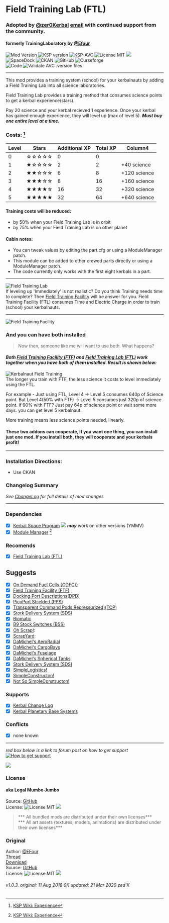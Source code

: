 <!-- Readme.md v1.1.2.0
Field Training Lab (FTL)
created: 23 Sep 19
updated: 2020 03 21 -->

# Field Training Lab (FTL)
### Adopted by [@zer0Kerbal][LINK:zer0kerbal]  [email][LINK:email:zer0Kerbal] with continued support from the community.  
#### formerly TrainingLaboratory by [@Efour][LINK:efour]  
![Mod Version][shield:mod:latest] 
![KSP version][shield:ksp] ![KSP-AVC][shield:kspavc] ![License MIT][shield:license] ![][LOGO:mit]   
![SpaceDock][shield:spacedock] ![CKAN][shield:ckan] ![GitHub][shield:github] ![Curseforge][shield:curseforge]  
![Code][shield:code] ![Validate AVC .version files][shield:avcvalid]  
***

This mod provides a training system (school) for your kerbalnauts by adding a Field Training Lab into all science laboratories. 

Field Training Lab provides a training method that consumes science points to get a kerbal experience(stars).
 
Pay 20 science and your kerbal recieved 1 experience. Once your kerbal has gained enough experience, they will level up (max of level 5). ***Must buy one entire level at a time.***
### Costs: [^2]
| Level | Stars | Additional XP | Total XP | Column4      |
|-------|-------|---------------|----------|--------------|
| 0     | ☆☆☆☆☆ | 0             | 0        |              |
| 1     | ★☆☆☆☆ | 2             | 2        | +40 science  |
| 2     | ★★☆☆☆ | 6             | 8        | +120 science |
| 3     | ★★★☆☆ | 8             | 16       | +160 science |
| 4     | ★★★★☆ | 16            | 32       | +320 science |
| 5     | ★★★★★ | 32            | 64       | +640 science |

  
#### Training costs will be reduced:  
- by 50% when your Field Training Lab is in orbit  
- by 75% when your Field Training Lab is on other planet  

#### Cabin notes:  
- You can tweak values by editing the part.cfg or using a ModuleManager patch.  
- This module can be added to other crewed parts directly or using a ModuleManager patch.  
- The code currently only works with the first eight kerbals in a part.  
***
![Field Training Lab][IMG:hero:0]  
If leveling up 'Immediately' is not realistic? Do you think Training needs time to complete? Then [Field Training Facility][thread:FTF] will be answer for you. Field Training Facility (FTL) consumes Time and Electric Charge in order to train (school) your kerbalnauts. 
***
![Field Training Facility][IMG:hero:1]
### And you can have both installed
> Now then, someone like me will want to use both. What happens?
#### *Both [Field Training Facility (FTF)][thread:FTF] and [Field Training Lab (FTL)][thread:FTL] work together when you have both of them installed. Result is shown below:*
![Kerbalnaut Field Training][IMG:hero:2]  
The longer you train with FTF, the less science it costs to level immediately using the FTL.

For example - 
Just using FTL, Level 4 -> Level 5 consumes 640p of Science point.
But Level 4(50% with FTF) -> Level 5 consumes just 320p of science point.
If 90% with FTF? Just pay 64p of science point or wait some more days. you can get level 5 kerbalnaut.

More training means less science points needed, linearly.

#### These two addons can cooperate, If you want one thing, you can install just one mod. If you install both, they will cooperate and your kerbals profit!  
***
### Installation Directions:
- Use CKAN
### Changelog Summary
*See [ChangeLog][MOD:changelog] for full details of mod changes*
***
### Dependencies
- [x] [Kerbal Space Program][KSP:website] [![][shield:ksp]][KSP:website] ***may*** work on other versions (YMMV)
- [x] [Module Manager][thread:mm] [^2]
### Recomends  
- [x] [Field Training Lab (FTL)][thread:FTL]  
## Suggests
- [x] [On Demand Fuel Cells {ODFC)}][thread:ODFC]  
- [x] [Field Training Facility (FTF)][thread:FTF]  
- [x] [Docking Port Descriptions(DPD)][thread:DPD]  
- [x] [PicoPort Shielded (PPS)][thread:PPS]  
- [x] [Transparent Command Pods Repressurized)(TCP)][thread:TCP]  
- [x] [Stork Delivery System (SDS)][thread:SDS]
- [x] [Biomatic][thread:BIO]
- [x] [B9 Stock Switches (BSS)]()
- [x] [Oh Scrap!][thread:OHS]:  
- [x] [ScrapYard][thread:SYD]:  
- [x] [DaMichel's AeroRadial][thread:DAR]  
- [x] [DaMichel's CargoBays][thread:DCB]  
- [x] [DaMichel's Fuselage][thread:DMF]  
- [x] [DaMichel's Spherical Tanks][thread:DST]  
- [x] [Stork Delivery System (SDS)][thread:SDS]  
- [x] [SimpleLogistics!][thread:SL!]  
- [x] [SimpleConstructon!][thread:SC!]  
- [x] [Not So SimpleConstructon!][thread:NSSC]  
### Supports
- [x] [Kerbal Change Log][thread:kcl]  
- [x] [Kerbal Planetary Base Systems][thread:kpbs]  
### Conflicts
- [x] none known
***  
*red box below is a link to forum post on how to get support*  
[![How to get support][image:get-support]][thread:getsupport]

[![][UTUBE:img]][UTUBE:link]

### License
#### aka Legal Mumbo Jumbo
Source: [GitHub][MOD:github:repo]  
License: ![License MIT][shield:license] ![][LOGO:mit]    
> *** All bundled mods are distributed under their own licenses***  
> *** All art assets (textures, models, animations) are distributed under their own licenses***   
### Original
Author: [@EFour][LINK:efour]  
[Thread][MOD:original:thread]  
[Download][MOD:original:download]  
Source: [GitHub][MOD:original:source]  
License: ![License MIT][shield:license] ![][LOGO:mit]  

###### v1.0.3. original: 11 Aug 2018 0K updated: 21 Mar 2020 zed'K

<!-- graphical links to downloads -->
[MOD:license]:      https://github.com/zer0Kerbal/FieldTrainingLab/blob/master/LICENSE
[MOD:contributing]: https://github.com/zer0Kerbal/FieldTrainingLab/blob/master/.github/CONTRIBUTING.md
[MOD:issues]:       https://github.com/zer0Kerbal/FieldTrainingLab/issues
[MOD:wiki]:         https://github.com/zer0Kerbal/FieldTrainingLab/
[MOD:known]:        https://github.com/zer0Kerbal/FieldTrainingLab/wiki/Known-Issues
[MOD:forum]:        https://forum.kerbalspaceprogram.com/index.php?/topic/191045-*
[MOD:github:repo]:  https://github.com/zer0Kerbal/FieldTrainingLab/
[MOD:changelog]:    https://raw.githubusercontent.com/zer0Kerbal/FieldTrainingLab/master/Changelog.cfg
[KSP:website]:      http://kerbalspaceprogram.com/

<!--- original mod stuff -->
[MOD:original:source]:  https://spacedock.info/mod/971/Training%20Laboratory/download/1.0.3.3  
[MOD:original:thread]:  https://forum.kerbalspaceprogram.com/index.php?/topic/149796-*  
[MOD:original:download]: https://spacedock.info/mod/971/Training%20Laboratory/download/1.0.3.3  

<!--- license logo urls -->
[LOGO:mit]:     https://i.postimg.cc/bvjfsMP5/MIT-17x17.png
[LOGO:gplv3]:   https://i.postimg.cc/90kCDs7K/gplv3-48x17.png
[LOGO:ccbysa4]: https://licensebuttons.net/l/by-sa/4.0/80x15.png

[MOD:rel-github]: https://github.com/zer0Kerbal/FieldTrainingLab/releases/latest "GitHub"
[MOD:rel-spacedock]: http://spacedock.info/mod/971
[MOD:rel-curseforge]: https://www.curseforge.com/kerbal/ksp-mods/fieldtraininglab
[MOD:rel-ckan]: http://forum.kerbalspaceprogram.com/index.php?/topic/90246-*

[image:rel-github]:       https://i.imgur.com/RE4Ppr9.png
[image:rel-spacedock]: https://i.imgur.com/m0a7tn2.png
[image:rel-curseforge]: https://i.postimg.cc/RZNyB5vP/Download-On-Curse.png
[image:get-support]:    https://i.postimg.cc/vHP6zmrw/image.png

[image:rel-ckan]:    https://i.postimg.cc/x8XSVg4R/sj507JC.png
[image:changelog]: https://i.postimg.cc/qM9p4V0C/changelog.png
[image:source]:      https://i.postimg.cc/tJ8GqW0H/source.png

[image:rel-github-sm]:      https://i.postimg.cc/1XXy5yfD/github.png
[image:rel-spacedock-sm]: https://i.postimg.cc/DZ22Hrhj/spacedock.png
[image:rel-curseforge-sm]: https://i.postimg.cc/ZRVTSWKT/UVVt0OP.png
  
[shield:mod:latest]: https://img.shields.io/github/v/release/zer0Kerbal/FieldTrainingLab?include_prereleases?style=plastic
[shield:mod]: https://img.shields.io/endpoint?url=https://raw.githubusercontent.com/zer0Kerbal/FieldTrainingLab/master/json/mod.json
[shield:ksp]: https://img.shields.io/endpoint?url=https://raw.githubusercontent.com/zer0Kerbal/FieldTrainingLab/master/json/ksp.json
[shield:license]: https://img.shields.io/endpoint?url=https://raw.githubusercontent.com/zer0Kerbal/FieldTrainingLab/master/json/license.json
[shield:code]: https://img.shields.io/endpoint?url=https://raw.githubusercontent.com/zer0Kerbal/FieldTrainingLab/master/json/code.json  
[shield:kspavc]:     https://img.shields.io/badge/KSP-AVC--supported-brightgreen.svg?style=plastic
[shield:spacedock]:  https://img.shields.io/badge/SpaceDock-listed-blue.svg?style=plastic
[shield:ckan]:       https://img.shields.io/badge/CKAN-Indexed-blue.svg?style=plastic
[shield:github]:     https://img.shields.io/badge/Github-Indexed-blue.svg?style=plastic&logo=github
[shield:curseforge]: https://img.shields.io/badge/CurseForge-listed-blue.svg?style=plastic  
[shield:avcvalid]:    https://github.com/zer0Kerbal/FieldTrainingLab/workflows/Validate%20AVC%20.version%20files/badge.svg

<!-- zer0Kerbal mods -->
[thread:ODFC]: https://forum.kerbalspaceprogram.com/index.php?/topic/187625-* "On Demand Fuel Cells"
[thread:FTF]:  https://forum.kerbalspaceprogram.com/index.php?/topic/188841-* "Field Training Facility"
[thread:FTL]:  https://forum.kerbalspaceprogram.com/index.php?/topic/188841-* "Field Training Lab"
[thread:MHH]:  https://forum.kerbalspaceprogram.com/index.php?/topic/188246-* "More Hitchhikers"
[thread:TCP]:  https://forum.kerbalspaceprogram.com/index.php?/topic/187495-* "Transparent Command Pods"
[thread:NUK]:  https://forum.kerbalspaceprogram.com/index.php?/topic/21466-*
[thread:OHS]:  https://forum.kerbalspaceprogram.com/index.php?/topic/192360-* "Oh Scrap!"
[thread:SYD]:  https://forum.kerbalspaceprogram.com/index.php?/topic/192360-* "ScrapYard"
[thread:DRL]: https:// "DRElite (DRL)"

[thread:DPD]:  https://github.com/zer0Kerbal/KGEx/tree/master/GameData/KGEx/DockingPortDescriptions  
[thread:PPS]:  https://forum.kerbalspaceprogram.com/index.php?/topic/192187-*  
[thread:VG0]:  http:// "Vanguard"  
[thread:PRB]:  http:// "ProbiTronics"  
[thread:CTN]:  http:// "CTN"  
[thread:DST]:  https://forum.kerbalspaceprogram.com/index.php?/topic/191719-* "DaMichel's Spherical Tanks"  
[thread:DMF]:  https://forum.kerbalspaceprogram.com/index.php?/topic/191719-* "DaMichel's Fuselage"  
[thread:DAR]:  https://forum.kerbalspaceprogram.com/index.php?/topic/191719-* "DaMichel's AeroRadial"  
[thread:DCB]:  https://forum.kerbalspaceprogram.com/index.php?/topic/191719-* "DaMichel's CargoBays"  
[thread:SDS]:  https://forum.kerbalspaceprogram.com/index.php?/topic/191719-* "Stork Delivery System (SDS)"  
[thread:SC!]:  https://forum.kerbalspaceprogram.com/index.php?/topic/191424-* "SimpleConstructon!"  
[thread:SL!]:  https://forum.kerbalspaceprogram.com/index.php?/topic/191045-* "SimpleLogistics!"  
[thread:NSSC]: https://forum.kerbalspaceprogram.com/index.php?/topic/191504-* "Not So SimpleConstructon!" 
[thread:BIO]:  https://forum.kerbalspaceprogram.com/index.php?/topic/191426-* "Biomatic"  
[thread:BSS]:  http:// "B9 Stock Switches"  
[thread:HB!]:  http:// "HotBeverages"  

[thread:mm]:  http://forum.kerbalspaceprogram.com/index.php?/topic/50533-* "ModuleManager"  
[thread:mc]:  https://forum.kerbalspaceprogram.com/index.php?/topic/178484-* " "
[thread:kcl]:  https://forum.kerbalspaceprogram.com/index.php?/topic/179207-* "Kerbal Changelog"  

[thread:tweakscale]:            https://forum.kerbalspaceprogram.com/index.php?/topic/179030-*
[thread:crp]: http://forum.kerbalspaceprogram.com/index.php?/topic/83007-*
[thread:kpbs]: http://forum.kerbalspaceprogram.com/index.php?/topic/133606-1 "Kerbal Planetary Base Systems"  
[thread:getsupport]: https://forum.kerbalspaceprogram.com/index.php?/topic/83212-*
[thread:wiki:xp]: https://wiki.kerbalspaceprogram.com/wiki/Experience "KSP WIKI: Experience"
[LINK:zer0Kerbal]: https://forum.kerbalspaceprogram.com/index.php?/profile/190933-zer0kerbal/  "zer0Kerbal"
[LINK:email:zer0Kerbal]: mailto:zer0Kerbal@hotmail.com "email zer0Kerbal"

[LINK:efour]:      https://forum.kerbalspaceprogram.com/index.php?/profile/152350-efour/ "Efour"  
[LINK:orig]:       https://forum.kerbalspaceprogram.com/index.php?/profile/152350-efour/ "Efour"  


[IMG:hero:0]: https://i.imgur.com/VGwKrJn.png "Field Training Lab"  
[IMG:hero:1]: https://i.imgur.com/IA449bT.png "Field Training Facility" 
[IMG:hero:2]: https://i.imgur.com/FoeIXB6.png "with both Field Training Facility and Lab installed"  

[UTUBE:img]:  https://img.youtube.com/vi/-_IweZIT7OI/0.jpg  
[UTUBE:link]: https://youtu.be/-_IweZIT7OI "Kottabo Talks Field Training Facility"  


[^1]: *Be Kind: Lithobrake, not jakebrake! Keep your Module Manager up to date*  
[^2]: [KSP Wiki: Experience][thread:wiki:xp]  
